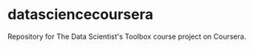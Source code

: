 datasciencecoursera
===================

Repository for The Data Scientist's Toolbox course project on Coursera.
